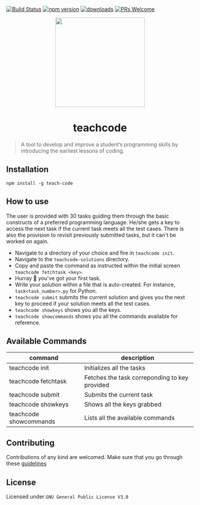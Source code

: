 [![Build Status](https://travis-ci.com/madlabsinc/teachcode.svg?branch=master)](https://travis-ci.com/madlabsinc/teachcode)
[![npm version](https://badgen.net/npm/v/teach-code)](https://www.npmjs.com/package/teach-code)
[![downloads](https://badgen.net/npm/dm/teach-code)](https://www.npmjs.com/package/teach-code)
[![PRs Welcome](https://img.shields.io/badge/PRs%20-welcome-brightgreen.svg)](https://github.com/madlabsinc/Teach-Code/pull/new)

<p align="center">
  <img src="https://i.imgur.com/BuMZB6C.png" width="240" height="240">
  <h1 align="center">teachcode</h1>
</p>

> A tool to develop and improve a student’s programming skills by introducing the earliest lessons of coding.

## Installation

`npm install -g teach-code`

## How to use

The user is provided with 30 tasks guiding them through the basic constructs of a preferred programming language. He/she gets a key to access the next task if the current task meets all the test cases. There is also the provision to revisit previously submitted tasks, but it can't be worked on again.

- Navigate to a directory of your choice and fire in `teachcode init`.
- Navigate to the `teachcode-solutions` directory.
- Copy and paste the command as instructed within the initial screen `teachcode fetchtask <key>`.
- Hurray :tada: you've got your first task.
- Write your solution within a file that is auto-created. For instance, `task<task_number>.py` for Python.
- `teachcode submit` submits the current solution and gives you the next key to proceed if your solution meets all the test cases.
- `teachcode showkeys` shows you all the keys.
- `teachcode showcommands` shows you all the commands available for reference.

## Available Commands

| command | description |                                                                                                
| -------------- |  ---------------- |
| teachcode init | Initializes all the tasks |
| teachcode fetchtask <key> | Fetches the task correponding to key provided |
| teachcode submit | Submits the current task |
| teachcode showkeys | Shows all the keys grabbed |
| teachcode showcommands | Lists all the available commands |

## Contributing

Contributions of any kind are welcomed. Make sure that you go through these [guidelines](https://teachcode.madhacks.co/guide/contributing.html#guidelines)

## License

Licensed under `GNU General Public License V3.0`

